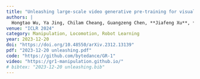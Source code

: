 ```yaml
---
title: "Unleashing large-scale video generative pre-training for visual robot manipulation"
authors: |
  Hongtao Wu, Ya Jing, Chilam Cheang, Guangzeng Chen, **Jiafeng Xu**, *et al.*
venue: "ICLR 2024"
category: Manipulation, Locomotion, Robot Learning
year: 2023-12-20
doi: "https://doi.org/10.48550/arXiv.2312.13139"
pdf: "2023-12-20 unleashing.pdf"
code: "https://github.com/bytedance/GR-1"
video: "https://gr1-manipulation.github.io/"
# bibtex: "2023-12-20 unleashing.bib"
---
```

